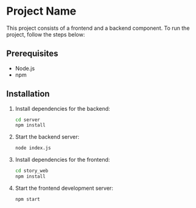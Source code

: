 # Project Name

This project consists of a frontend and a backend component. To run the project, follow the steps below:

## Prerequisites

- Node.js 
- npm 

## Installation



1. Install dependencies for the backend:

    ```bash
    cd server
    npm install
    ```

2. Start the backend server:

    ```bash
    node index.js
    ```

3. Install dependencies for the frontend:

    ```bash
    cd story_web
    npm install
    ```

4. Start the frontend development server:

    ```bash
    npm start
    ```

